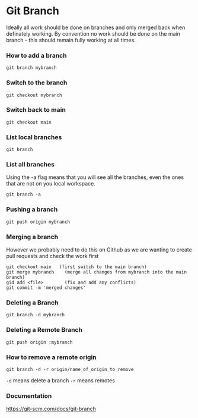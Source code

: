 # Git Branch

Ideally all work should be done on branches and only merged back when definately working. By convention no work should be done on the main branch - this should remain fully working at all times. 

### How to add a branch

```
git branch mybranch     
```

### Switch to the branch

```
git checkout mybranch
```

### Switch back to main

```
git checkout main
```

### List local branches

```
git branch
```

### List all branches

Using the -a flag means that you will see all the branches, even the ones that are not on you local workspace.

```
git branch -a
```

### Pushing a branch

```
git push origin mybranch
```

### Merging a branch

However we probably need to do this on Github as we are wanting to create pull requests and check the work first

```
git checkout main   (first switch to the main branch)
git merge mybranch    (merge all changes from mybranch into the main branch)
gid add <file>        (fix and add any conflicts)
git commit -m 'merged changes'
```

### Deleting a Branch

```
git branch -d mybranch
```

### Deleting a Remote Branch

```
git push origin :mybranch
```

### How to remove a remote origin

```
git branch -d -r origin/name_of_origin_to_remove
```

`-d` means delete a branch
`-r` means remotes

### Documentation

https://git-scm.com/docs/git-branch

